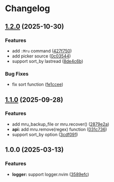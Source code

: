 # Changelog

## [1.2.0](https://github.com/wsdjeg/mru.nvim/compare/v1.1.0...v1.2.0) (2025-10-30)


### Features

* add `:Mru` command ([427f750](https://github.com/wsdjeg/mru.nvim/commit/427f7508630cad69870f43cac165f19b62511053))
* add picker source ([0c03544](https://github.com/wsdjeg/mru.nvim/commit/0c035447df5597583298ab846fd0e08929532684))
* support sort_by lastread ([8de4c6b](https://github.com/wsdjeg/mru.nvim/commit/8de4c6b22f84e2c52d95124cc7ac8ba18385f7c1))


### Bug Fixes

* fix sort function ([fe1ccee](https://github.com/wsdjeg/mru.nvim/commit/fe1cceeba7acee05738fea62882672bc40a16cd5))

## [1.1.0](https://github.com/wsdjeg/mru.nvim/compare/v1.0.0...v1.1.0) (2025-09-28)


### Features

* add mru_backup_file or mru.recover() ([2879e2a](https://github.com/wsdjeg/mru.nvim/commit/2879e2ad527b8b2367e14d278c420695d0374263))
* **api:** add mru.remove(regex) function ([031c736](https://github.com/wsdjeg/mru.nvim/commit/031c736cd655a08924c2648a7ac9b398b530afc9))
* support sort_by option ([3cdf091](https://github.com/wsdjeg/mru.nvim/commit/3cdf0912a6f1ea019b2107407fb69383e9b4168d))

## 1.0.0 (2025-03-13)


### Features

* **logger:** support logger.nvim ([3589efc](https://github.com/wsdjeg/mru.nvim/commit/3589efc039e9d30308d6c365675b6584de81c36c))
